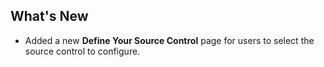 ## What's New

- Added a new **Define Your Source Control** page for users to select the source control to configure.
